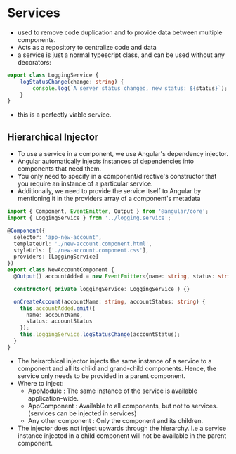 # Services

- used to remove code duplication and to provide data between multiple components.
- Acts as a repository to centralize code and data
- a service is just a normal typescript class, and can be used without any decorators:
```ts
export class LoggingService {
    logStatusChange(change: string) {
        console.log(`A server status changed, new status: ${status}`);
    }
}
```
- this is a perfectly viable service.

## Hierarchical Injector

- To use a service in a component, we use Angular's dependency injector.
- Angular automatically injects instances of dependencies into components that need them.
- You only need to specify in a component/directive's constructor that you require an instance of a particular service.
- Additionally, we need to provide the service itself to Angular by mentioning it in the providers array of a component's metadata
```ts
import { Component, EventEmitter, Output } from '@angular/core';
import { LoggingService } from '../logging.service';

@Component({
  selector: 'app-new-account',
  templateUrl: './new-account.component.html',
  styleUrls: ['./new-account.component.css'],
  providers: [LoggingService]
})
export class NewAccountComponent {
  @Output() accountAdded = new EventEmitter<{name: string, status: string}>();

  constructor( private loggingService: LoggingService ) {}

  onCreateAccount(accountName: string, accountStatus: string) {
    this.accountAdded.emit({
      name: accountName,
      status: accountStatus
    });
    this.loggingService.logStatusChange(accountStatus);
  }
}
```

- The heirarchical injector injects the same instance of a service to a component and all its child and grand-child components. Hence, the service only needs to be provided in a parent component.
- Where to inject:
  - AppModule : The same instance of the service is available application-wide.
  - AppComponent : Available to all components, but not to services. (services can be injected in services)
  - Any other component : Only the component and its children.
- The injector does not inject upwards through the hierarchy. I.e a service instance injected in a child component will not be available in the parent component.
